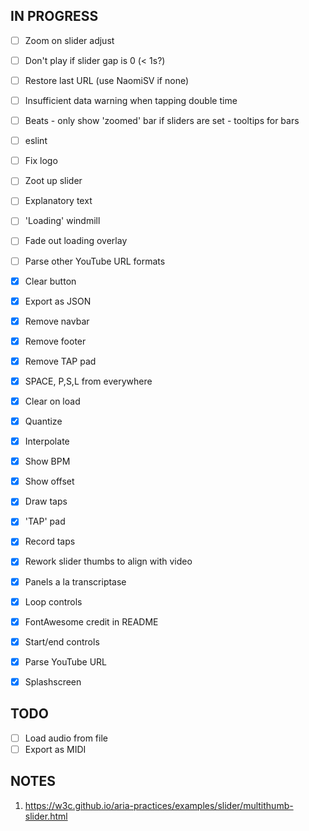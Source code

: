 ## IN PROGRESS

- [ ] Zoom on slider adjust
- [ ] Don't play if slider gap is 0 (< 1s?)
- [ ] Restore last URL (use NaomiSV if none)
- [ ] Insufficient data warning when tapping double time
- [ ] Beats
      - only show 'zoomed' bar if sliders are set
      - tooltips for bars
- [ ] eslint
- [ ] Fix logo
- [ ] Zoot up slider
- [ ] Explanatory text
- [ ] 'Loading' windmill
- [ ] Fade out loading overlay
- [ ] Parse other YouTube URL formats

- [x] Clear button
- [x] Export as JSON
- [x] Remove navbar
- [x] Remove footer
- [x] Remove TAP pad
- [x] SPACE, P,S,L from everywhere
- [x] Clear on load
- [x] Quantize
- [x] Interpolate
- [x] Show BPM
- [x] Show offset
- [x] Draw taps
- [x] 'TAP' pad
- [x] Record taps
- [x] Rework slider thumbs to align with video
- [x] Panels a la transcriptase
- [x] Loop controls
- [x] FontAwesome credit in README
- [x] Start/end controls
- [x] Parse YouTube URL
- [x] Splashscreen

## TODO

- [ ] Load audio from file
- [ ] Export as MIDI

## NOTES

1. https://w3c.github.io/aria-practices/examples/slider/multithumb-slider.html


